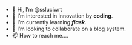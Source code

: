 - 👋 Hi, I’m @ssluciwrt
- 👀 I’m interested in innovation by **coding**.
- 🌱 I’m currently learning **_flask_**.
- 💞️ I’m looking to collaborate on a blog system.
- 📫 How to reach me....

<!---
ssluciwrt/ssluciwrt is a ✨ special ✨ repository because its `README.md` (this file) appears on your GitHub profile.
You can click the Preview link to take a look at your changes.
--->
